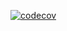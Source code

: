 [![codecov](https://codecov.io/gh/TimurSadorov/HW.Net/branch/master/graph/badge.svg?token=IDDTPVNROB)](https://codecov.io/gh/TimurSadorov/HW.Net)

